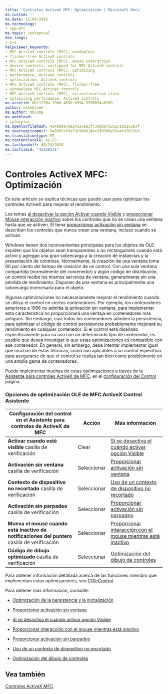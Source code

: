 ```yaml
---
title: 'Controles ActiveX MFC: Optimización | Microsoft Docs'
ms.custom: ''
ms.date: 11/04/2016
ms.technology:
- cpp-mfc
ms.topic: conceptual
dev_langs:
- C++
helpviewer_keywords:
- MFC ActiveX controls [MFC], windowless
- flicker-free ActiveX controls
- MFC ActiveX controls [MFC], mouse interaction
- device contexts, unclipped for MFC ActiveX controls
- MFC ActiveX controls [MFC], optimizing
- performance, ActiveX controls
- optimization, ActiveX controls
- MFC ActiveX controls [MFC], flicker-free
- windowless MFC ActiveX controls
- MFC ActiveX controls [MFC], active/inactive state
- optimizing performance, ActiveX controls
ms.assetid: 8b11f26a-190d-469b-b594-5336094a0109
author: mikeblome
ms.author: mblome
ms.workload:
- cplusplus
ms.openlocfilehash: 424bb8e7082432cea3f730bb0783c2c1912c293f
ms.sourcegitcommit: 9a0905c03a73c904014ec9fd3d6e59e4fa7813cd
ms.translationtype: MT
ms.contentlocale: es-ES
ms.lasthandoff: 08/29/2018
ms.locfileid: "43220511"
---
```

# <a name="mfc-activex-controls-optimization"></a>Controles ActiveX MFC: Optimización
En este artículo se explica técnicas que puede usar para optimizar los controles ActiveX para mejorar el rendimiento.  
  
 Los temas [al desactivar la opción Activar cuando Visible](../mfc/turning-off-the-activate-when-visible-option.md) y [proporcionar Mouse interacción inactivo](../mfc/providing-mouse-interaction-while-inactive.md) sobre los controles que no se crean una ventana hasta que se activen. El tema [proporcionar activación sin ventana](../mfc/providing-windowless-activation.md) se describen los controles que nunca crean una ventana, incluso cuando se activan.  
  
 Windows tienen dos inconvenientes principales para los objetos de OLE: impiden que los objetos sean transparentes o no rectangulares cuando está activo y agregan una gran sobrecarga a la creación de instancias y la presentación de controles. Normalmente, la creación de una ventana toma 60 por ciento del tiempo de creación de un control. Con una sola ventana compartida (normalmente del contenedor) y algún código de distribución, un control recibe los mismos servicios de ventana, generalmente sin una pérdida de rendimiento. Disponer de una ventana es principalmente una sobrecarga innecesaria para el objeto.  
  
 Algunas optimizaciones no necesariamente mejorar el rendimiento cuando se utiliza el control en ciertos contenedores. Por ejemplo, los contenedores anteriores a 1996 no admitía la activación sin ventana, para implementar esta característica no proporcionará una ventaja en contenedores más antiguos. Sin embargo, casi todos los contenedores admiten la persistencia, para optimizar el código de control persistencia probablemente mejorará su rendimiento en cualquier contenedor. Si el control está diseñado específicamente para su uso con un determinado tipo de contenedor, es posible que desea investigar lo que estas optimizaciones es compatible con ese contenedor. En general, sin embargo, debe intentar implementar igual que muchas de estas técnicas, como son aplicables a su control específico para asegurarse de que el control se realiza tan bien como posiblemente en una amplia gama de contenedores.  
  
 Puede implementar muchas de estas optimizaciones a través de la [Asistente para controles ActiveX de MFC](../mfc/reference/mfc-activex-control-wizard.md), en el [configuración del Control](../mfc/reference/control-settings-mfc-activex-control-wizard.md) página.  
  
### <a name="mfc-activex-control-wizard-ole-optimization-options"></a>Opciones de optimización OLE de MFC ActiveX Control Asistente  
  
|Configuración del control en el Asistente para controles de ActiveX de MFC|Acción|Más información|  
|-------------------------------------------------------|------------|----------------------|  
|**Activar cuando esté visible** casilla de verificación|Clear|[Si se desactiva el cuándo activar opción Visible](../mfc/turning-off-the-activate-when-visible-option.md)|  
|**Activación sin ventana** casilla de verificación|Seleccionar|[Proporcionar activación sin ventana](../mfc/providing-windowless-activation.md)|  
|**Contexto de dispositivo no recortado** casilla de verificación|Seleccionar|[Uso de un contexto de dispositivo no recortado](../mfc/using-an-unclipped-device-context.md)|  
|**Activación sin parpadeo** casilla de verificación|Seleccionar|[Proporcionar activación sin parpadeo](../mfc/providing-flicker-free-activation.md)|  
|**Mueva el mouse cuando está inactivo de notificaciones del puntero** casilla de verificación|Seleccionar|[Proporcionar interacción con el mouse mientras está inactivo](../mfc/providing-mouse-interaction-while-inactive.md)|  
|**Código de dibujo optimizado** casilla de verificación|Seleccionar|[Optimización del dibujo de controles](../mfc/optimizing-control-drawing.md)|  
  
 Para obtener información detallada acerca de las funciones miembro que implementan estas optimizaciones, vea [COleControl](../mfc/reference/colecontrol-class.md).  
  
 Para obtener más información, consulte:  
  
-   [Optimización de la persistencia y la inicialización](../mfc/optimizing-persistence-and-initialization.md)  
  
-   [Proporcionar activación sin ventana](../mfc/providing-windowless-activation.md)  
  
-   [Si se desactiva el cuándo activar opción Visible](../mfc/turning-off-the-activate-when-visible-option.md)  
  
-   [Proporcionar interacción con el mouse mientras está inactivo](../mfc/providing-mouse-interaction-while-inactive.md)  
  
-   [Proporcionar activación sin parpadeo](../mfc/providing-flicker-free-activation.md)  
  
-   [Uso de un contexto de dispositivo no recortado](../mfc/using-an-unclipped-device-context.md)  
  
-   [Optimización del dibujo de controles](../mfc/optimizing-control-drawing.md)  
  
## <a name="see-also"></a>Vea también  
 [Controles ActiveX MFC](../mfc/mfc-activex-controls.md)

